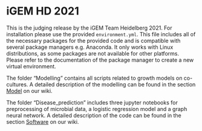 # iGEM HD 2021

This is the judging release by the iGEM Team Heidelberg 2021. For installation please use the provided ```environment.yml```. This file includes all of the necessary packages for the provided code and is compatible with several package managers e.g. Anaconda. It only works with Linux distributions, as some packages are not available for other platforms. Please refer to the documentation of the package manager to create a new virtual environment. 

The folder “Modelling” contains all scripts related to growth models on co-cultures. A detailed description of the modelling can be found in the section [Model](https://2021.igem.org/Team:Heidelberg/Model) on our wiki.

The folder “Disease_prediction” includes three jupyter notebooks for preprocessing of microbial data, a logistic regression model and a graph neural network. A detailed description of the code can be found in the section [Software](https://2021.igem.org/Team:Heidelberg/Software) on our wiki.
